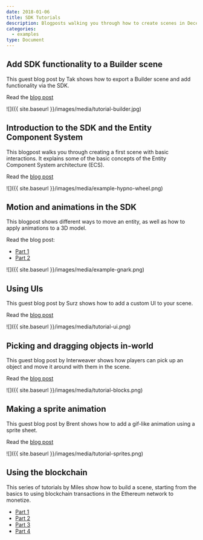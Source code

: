 ```yaml
---
date: 2018-01-06
title: SDK Tutorials
description: Blogposts walking you through how to create scenes in Decentraland.
categories:
  - examples
type: Document
---
```


## Add SDK functionality to a Builder scene

This guest blog post by Tak shows how to export a Builder scene and add functionality via the SDK.

Read the [blog post](https://decentraland.org/blog/tutorials/adding-functionality-builder-scene/)

![]({{ site.baseurl }}/images/media/tutorial-builder.jpg)

## Introduction to the SDK and the Entity Component System

This blogpost walks you through creating a first scene with basic interactions. It explains some of the basic concepts of the Entity Component System architecture (ECS).

Read the [blog post](https://decentraland.org/blog/tutorials/intro-to-sdk-v5/)

![]({{ site.baseurl }}/images/media/example-hypno-wheel.png)

## Motion and animations in the SDK

This blogpost shows different ways to move an entity, as well as how to apply animations to a 3D model.

Read the blog post:

- [Part 1](https://decentraland.org/blog/tutorials/motion-animations-in-SDK-5/)
- [Part 2](https://decentraland.org/blog/tutorials/motion-animations-in-SDK-5-part-2/)

![]({{ site.baseurl }}/images/media/example-gnark.png)

## Using UIs

This guest blog post by Surz shows how to add a custom UI to your scene.

Read the [blog post](https://decentraland.org/blog/tutorials/adding-a-ui/)

![]({{ site.baseurl }}/images/media/tutorial-ui.png)

## Picking and dragging objects in-world

This guest blog post by Interweaver shows how players can pick up an object and move it around with them in the scene.

Read the [blog post](https://decentraland.org/blog/announcements/building-blocks/)

![]({{ site.baseurl }}/images/media/tutorial-blocks.png)

## Making a sprite animation

This guest blog post by Brent shows how to add a gif-like animation using a sprite sheet.

Read the [blog post](https://decentraland.org/blog/tutorials/creating-a-sprite-fire/)

![]({{ site.baseurl }}/images/media/tutorial-sprites.png)

## Using the blockchain

This series of tutorials by Miles show how to build a scene, starting from the basics to using blockchain transactions in the Ethereum network to monetize.

- [Part 1](https://www.decentral.games/blog/tutorial-1-setting-up-the-decentraland-environment-and-building-your-first-scene)
- [Part 2](https://www.decentral.games/blog/tutorial-2-using-custom-models-and-introduction-to-scripting)
- [Part 3](https://www.decentral.games/blog/decentral-games-tutorial-3-advanced-scripting-with-systems)
- [Part 4](https://www.decentral.games/blog/tutorial-4-using-the-ethereum-blockchain-in-your-scene)

<!--
## Simple interactive scene

[Simple interactive scene](https://blog.decentraland.org/build-your-first-interactive-scene-using-the-sdk-5d6895ac78f0)

This blogpost walks you through creating a scene with basic interactions.

[Full scene code](https://github.com/decentraland/documentation).

## Multiuser scene

[Multiuser scene](https://blog.decentraland.org/sdk-highlight-building-an-underwater-landscape-5bfcce73ff35).

This blogpost walks you through making a scene have a shared state for all of its users.

## Dynamic flock of hummingbirds

[Dynamic flock of hummingbirds](https://blog.decentraland.org/developer-tutorial-creating-a-dynamic-flock-of-hummingbirds-8c2cd41f8296).

This blogpost walks you through animating 3D models, and handling a number of entities that changes over time. Each bird flies randomly following its own loop, and each time you click the tree a new bird is added to the scene.

## Memory game

[Memory game](https://blog.decentraland.org/building-a-memory-game-using-decentralands-sdk-87ee35968f8d).

This blogpost describes the code of a "Simon Says" type game. This game is a good example of how to add more complex logic into a scene.

[Full scene code](https://github.com/decentraland/sample-scene-memory-game)

## Port a game from Redux

[Chess game](https://blog.decentraland.org/developer-tutorial-port-a-redux-chess-game-to-decentraland-49f509b2eba6)

This blogpost walks you through importing the logic of an existing 2D game built with Redux into a Decentraland scene.

## Call an API from a scene

[Weather from an API](https://blog.decentraland.org/developer-tutorial-simulate-weather-in-decentraland-using-real-world-data-eb1162716d5b)

This blogpost explains how to call a weather API from your scene to display different weather conditions based on that.
-->

